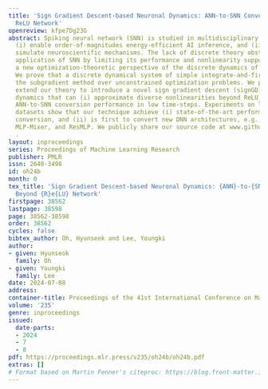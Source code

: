 ```yaml
---
title: 'Sign Gradient Descent-based Neuronal Dynamics: ANN-to-SNN Conversion Beyond
  ReLU Network'
openreview: kfpe7Dg23G
abstract: Spiking neural network (SNN) is studied in multidisciplinary domains to
  (i) enable order-of-magnitudes energy-efficient AI inference, and (ii) computationally
  simulate neuroscientific mechanisms. The lack of discrete theory obstructs the practical
  application of SNN by limiting its performance and nonlinearity support. We present
  a new optimization-theoretic perspective of the discrete dynamics of spiking neuron.
  We prove that a discrete dynamical system of simple integrate-and-fire models approximates
  the subgradient method over unconstrained optimization problems. We practically
  extend our theory to introduce a novel sign gradient descent (signGD)-based neuronal
  dynamics that can (i) approximate diverse nonlinearities beyond ReLU, and (ii) advance
  ANN-to-SNN conversion performance in low time-steps. Experiments on large-scale
  datasets show that our technique achieve (i) state-of-the-art performance in ANN-to-SNN
  conversion, and (ii) is first to convert new DNN architectures, e.g., ConvNext,
  MLP-Mixer, and ResMLP. We publicly share our source code at www.github.com/snuhcs/snn_signgd
  .
layout: inproceedings
series: Proceedings of Machine Learning Research
publisher: PMLR
issn: 2640-3498
id: oh24b
month: 0
tex_title: 'Sign Gradient Descent-based Neuronal Dynamics: {ANN}-to-{SNN} Conversion
  Beyond {R}e{LU} Network'
firstpage: 38562
lastpage: 38598
page: 38562-38598
order: 38562
cycles: false
bibtex_author: Oh, Hyunseok and Lee, Youngki
author:
- given: Hyunseok
  family: Oh
- given: Youngki
  family: Lee
date: 2024-07-08
address:
container-title: Proceedings of the 41st International Conference on Machine Learning
volume: '235'
genre: inproceedings
issued:
  date-parts:
  - 2024
  - 7
  - 8
pdf: https://proceedings.mlr.press/v235/oh24b/oh24b.pdf
extras: []
# Format based on Martin Fenner's citeproc: https://blog.front-matter.io/posts/citeproc-yaml-for-bibliographies/
---
```

